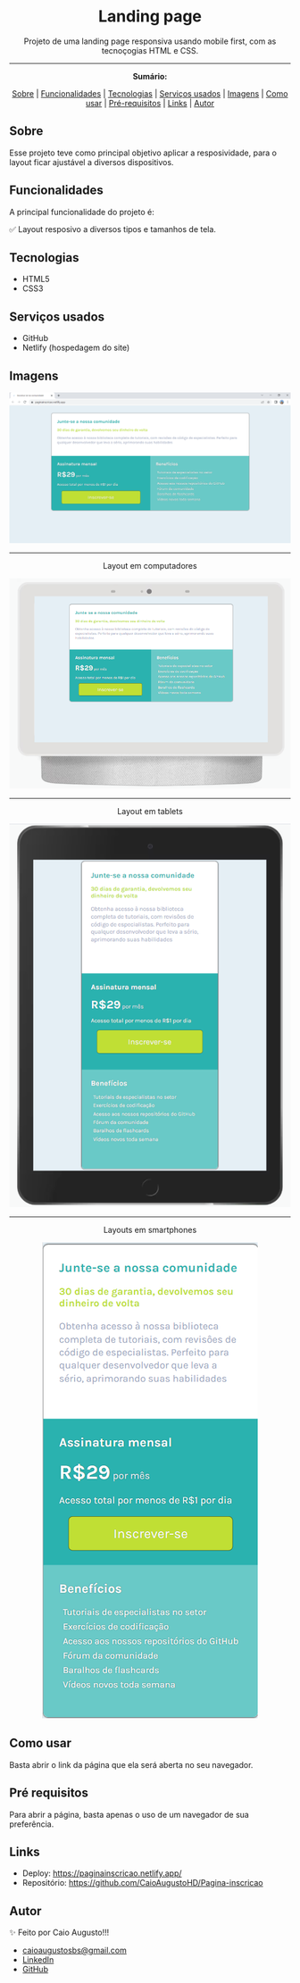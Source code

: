<h1 align="center">Landing page</h1>
<p align="center">Projeto de uma landing page responsiva usando mobile first, com as tecnoçogias HTML e CSS.</p>

---

**<p align="center">Sumário:</p>**
<p align="center">
<a href="#sobre">Sobre</a> |
<a href="#funcionalidades">Funcionalidades</a> |
<a href="#tecnologias">Tecnologias</a> |
<a href="#serviços-usados">Serviços usados</a> |
<a href="#imagens">Imagens</a> |
<a href="#como-usar">Como usar</a> |
<a href="#pré-requisitos">Pré-requisitos</a> |
<a href="#links">Links</a> |
<a href="#autor">Autor</a></p>



## Sobre
Esse projeto teve como principal objetivo aplicar a resposividade, para o layout ficar ajustável a diversos dispositivos.


## Funcionalidades
A principal funcionalidade do projeto é:

✅ Layout resposivo a diversos tipos e tamanhos de tela.


## Tecnologias
* HTML5
* CSS3


## Serviços usados
* GitHub
* Netlify (hospedagem do site)


## Imagens
<img src="img/telapc.png" alt="Layout em computadores">

---
<p align="center">Layout em computadores</p>
<div align="center">
  <img src="img/telahub.png" alt="Computador com layout exibido">
</div>

---
<p align="center">Layout em tablets</p>
<div align="center">
  <img src="img/telatablet.png" alt="Layout em tablets">
</div>

---
<p align="center">Layouts em smartphones</p>
<div align="center">
  <img src="img/telacelular.png" alt="Layout em smartphones">
</div>


## Como usar
Basta abrir o link da página que ela será aberta no seu navegador.


## Pré requisitos
Para abrir a página, basta apenas o uso de um navegador de sua preferência.


## Links
* Deploy: https://paginainscricao.netlify.app/
* Repositório: https://github.com/CaioAugustoHD/Pagina-inscricao


## Autor
✨ Feito por Caio Augusto!!!

* caioaugustosbs@gmail.com
* <a href="https://www.linkedin.com/in/caio-augusto-cap/" target=”_blank”>LinkedIn</a>
* <a href="https://github.com/CaioAugustoHD" target=”_blank”>GitHub</a>

